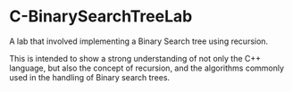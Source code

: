# C-BinarySearchTreeLab
A lab that involved implementing a Binary Search tree using recursion.

This is intended to show a strong understanding of not only the C++ language, but also the concept of recursion, and the algorithms commonly used in the handling of Binary search trees.
